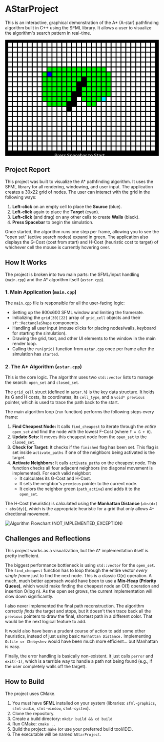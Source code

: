# AStarProject

This is an interactive, graphical demonstration of the A* (A-star) pathfinding algorithm built in C++ using the SFML library. It allows a user to visualize the algorithm's search pattern in real-time.

![A* Demo in Action](docs/Astar.png)

## Project Report

This project was built to visualize the A* pathfinding algorithm. It uses the SFML library for all rendering, windowing, and user input. The application creates a 30x22 grid of nodes. The user can interact with the grid in the following ways:

1.  **Left-click** on an empty cell to place the **Source** (blue).
2.  **Left-click** again to place the **Target** (cyan).
3.  **Left-click** (and drag) on any other cells to create **Walls** (black).
4.  **Press Spacebar** to begin the simulation.

Once started, the algorithm runs one step per frame, allowing you to see the "open set" (active search nodes) expand in green. The application also displays the G-Cost (cost from start) and H-Cost (heuristic cost to target) of whichever cell the mouse is currently hovering over.

## How It Works

The project is broken into two main parts: the SFML/input handling (`main.cpp`) and the A* algorithm itself (`astar.cpp`).

### 1. Main Application (`main.cpp`)

The `main.cpp` file is responsible for all the user-facing logic:
* Setting up the 800x600 SFML window and limiting the framerate.
* Initializing the `grid[30][22]` array of `grid_cell` objects and their `sf::RectangleShape` components.
* Handling all user input (mouse clicks for placing nodes/walls, keyboard for starting the simulation).
* Drawing the grid, text, and other UI elements to the window in the main render loop.
* Calling the `run(grid)` function from `astar.cpp` once per frame after the simulation has `started`.

### 2. The A* Algorithm (`astar.cpp`)

This is the core logic. The algorithm uses two `std::vector` lists to manage the search: `open_set` and `closed_set`.

The `grid_cell` struct (defined in `astar.h`) is the key data structure. It holds its G and H costs, its coordinates, its `cell_type`, and a `void* previous` pointer, which is used to trace the path back to the start.

The main algorithm loop (`run` function) performs the following steps every frame:
1.  **Find Cheapest Node:** It calls `find_cheapest` to iterate through the *entire* `open_set` and find the node with the lowest F-Cost (where `F = G + H`).
2.  **Update Sets:** It moves this cheapest node from the `open_set` to the `closed_set`.
3.  **Check for Target:** It checks if the `finished` flag has been set. This flag is set inside `activate_paths` if one of the neighbors being activated is the target.
4.  **Activate Neighbors:** It calls `activate_paths` on the cheapest node. This function checks all four adjacent neighbors (no diagonal movement is implemented). For each valid neighbor:
    * It calculates its G-Cost and H-Cost.
    * It sets the neighbor's `previous` pointer to the current node.
    * It colors the neighbor green (`path_active`) and adds it to the `open_set`.

The H-Cost (heuristic) is calculated using the **Manhattan Distance** (`abs(dx) + abs(dy)`), which is the appropriate heuristic for a grid that only allows 4-directional movement.

![Algorithm Flowchart (NOT_IMPLEMENTED_EXCEPTION)](docs/algorithm_logic.png)

## Challenges and Reflections

This project works as a visualization, but the A* implementation itself is pretty inefficient.

The biggest performance bottleneck is using `std::vector` for the `open_set`. The `find_cheapest` function has to loop through the entire vector *every single frame* just to find the next node. This is a classic O(n) operation. A much, much better approach would have been to use a **Min-Heap (Priority Queue)**, which would make finding the cheapest node an O(1) operation and insertion O(log n). As the open set grows, the current implementation will slow down significantly.

I also never implemented the final path reconstruction. The algorithm correctly *finds* the target and stops, but it doesn't then trace back all the `previous` pointers to draw the final, shortest path in a different color. That would be the next logical feature to add.

It would also have been a prudent course of action to add some other heuristics, instead of just using basic `Manhattan Distance.`  Implementing `Octile or Chebyshev` would have been much more efficient... but Manhattan is easy.

Finally, the error handling is basically non-existent. It just calls `perror` and `exit(-1)`, which is a terrible way to handle a path not being found (e.g., if the user completely walls off the target).

## How to Build

The project uses CMake.
1.  You must have **SFML** installed on your system (libraries: `sfml-graphics`, `sfml-audio`, `sfml-window`, `sfml-system`).
2.  Clone the repository.
3.  Create a build directory: `mkdir build && cd build`
4.  Run CMake: `cmake ..`
5.  Build the project: `make` (or use your preferred build tool/IDE).
6.  The executable will be named `AStarProject`.
